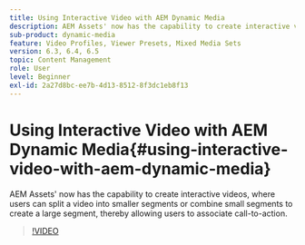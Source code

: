 ```yaml
---
title: Using Interactive Video with AEM Dynamic Media
description: AEM Assets' now has the capability to create interactive videos, where users can split a video into smaller segments or combine small segments to create a large segment, thereby allowing users to associate call-to-action.
sub-product: dynamic-media
feature: Video Profiles, Viewer Presets, Mixed Media Sets
version: 6.3, 6.4, 6.5
topic: Content Management
role: User
level: Beginner
exl-id: 2a27d8bc-ee7b-4d13-8512-8f3dc1eb8f13
---
```

# Using Interactive Video with AEM Dynamic Media{#using-interactive-video-with-aem-dynamic-media}

AEM Assets' now has the capability to create interactive videos, where users can split a video into smaller segments or combine small segments to create a large segment, thereby allowing users to associate call-to-action.

>[!VIDEO](https://video.tv.adobe.com/v/16516/?quality=9&learn=on)
